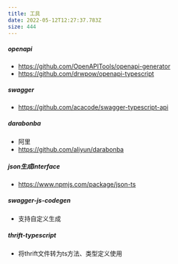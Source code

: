 ```yaml
---
title: 工具
date: 2022-05-12T12:27:37.783Z
size: 444
---
```

##### openapi

- https://github.com/OpenAPITools/openapi-generator
- https://github.com/drwpow/openapi-typescript

##### swagger

- https://github.com/acacode/swagger-typescript-api

##### darabonba

- 阿里
- https://github.com/aliyun/darabonba

##### json生成interface

- https://www.npmjs.com/package/json-ts

##### swagger-js-codegen

- 支持自定义生成

##### thrift-typescript

- 将thrift文件转为ts方法、类型定义使用
